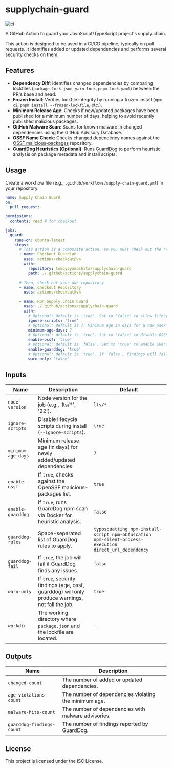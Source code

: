 # supplychain-guard

[![ci](https://github.com/tomoyayamashita/supplychain-guard/actions/workflows/ci.yml/badge.svg)](https://github.com/tomoyayamashita/supplychain-guard/actions/workflows/ci.yml)

A GitHub Action to guard your JavaScript/TypeScript project's supply chain.

This action is designed to be used in a CI/CD pipeline, typically on pull requests. It identifies added or updated dependencies and performs several security checks on them.

## Features

- **Dependency Diff**: Identifies changed dependencies by comparing lockfiles (`package-lock.json`, `yarn.lock`, `pnpm-lock.yaml`) between the PR's base and head.
- **Frozen Install**: Verifies lockfile integrity by running a frozen install (`npm ci`, `pnpm install --frozen-lockfile`, etc.).
- **Minimum Release Age**: Checks if new/updated packages have been published for a minimum number of days, helping to avoid recently published malicious packages.
- **GitHub Malware Scan**: Scans for known malware in changed dependencies using the GitHub Advisory Database.
- **OSSF Name Check**: Checks changed dependency names against the [OSSF malicious-packages](https://github.com/ossf/malicious-packages) repository.
- **GuardDog Heuristics (Optional)**: Runs [GuardDog](https://github.com/DataDog/guarddog) to perform heuristic analysis on package metadata and install scripts.

## Usage

Create a workflow file (e.g., `.github/workflows/supply-chain-guard.yml`) in your repository.

```yaml
name: Supply Chain Guard
on:
  pull_request:

permissions:
  contents: read # for checkout

jobs:
  guard:
    runs-on: ubuntu-latest
    steps:
      # This action is a composite action, so you must check out the repository that contains the action.
      - name: Checkout Guardian
        uses: actions/checkout@v4
        with:
          repository: tomoyayamashita/supplychain-guard
          path: ./.github/actions/supplychain-guard

      # Then, check out your own repository
      - name: Checkout Repository
        uses: actions/checkout@v4

      - name: Run Supply Chain Guard
        uses: ./.github/actions/supplychain-guard
        with:
          # Optional: default is 'true'. Set to 'false' to allow lifecycle scripts.
          ignore-scripts: 'true'
          # Optional: default is 7. Minimum age in days for a new package version.
          minimum-age-days: 7
          # Optional: default is 'true'. Set to 'false' to disable OSSF check.
          enable-ossf: 'true'
          # Optional: default is 'false'. Set to 'true' to enable GuardDog scan.
          enable-guarddog: 'true'
          # Optional: default is 'true'. If 'false', findings will fail the job.
          warn-only: 'false'
```

## Inputs

| Name                 | Description                                                                              | Default                                                                                      |
| -------------------- | ---------------------------------------------------------------------------------------- | -------------------------------------------------------------------------------------------- |
| `node-version`       | Node version for the job (e.g., 'lts/*', '22').                                         | `lts/*`                                                                                      |
| `ignore-scripts`     | Disable lifecycle scripts during install (`--ignore-scripts`).                            | `true`                                                                                       |
| `minimum-age-days`   | Minimum release age (in days) for newly added/updated dependencies.                      | `7`                                                                                          |
| `enable-ossf`        | If `true`, checks against the OpenSSF malicious-packages list.                           | `true`                                                                                       |
| `enable-guarddog`    | If `true`, runs GuardDog npm scan via Docker for heuristic analysis.                     | `false`                                                                                      |
| `guarddog-rules`     | Space-separated list of GuardDog rules to apply.                                         | `typosquatting npm-install-script npm-obfuscation npm-silent-process-execution direct_url_dependency` |
| `guarddog-fail`      | If `true`, the job will fail if GuardDog finds any issues.                               | `false`                                                                                      |
| `warn-only`          | If `true`, security findings (age, ossf, guarddog) will only produce warnings, not fail the job. | `true`                                                                                       |
| `workdir`            | The working directory where `package.json` and the lockfile are located.                 | `.`                                                                                          |

## Outputs

| Name                       | Description                                           |
| -------------------------- | ----------------------------------------------------- |
| `changed-count`            | The number of added or updated dependencies.          |
| `age-violations-count`     | The number of dependencies violating the minimum age. |
| `malware-hits-count`       | The number of dependencies with malware advisories.   |
| `guarddog-findings-count`  | The number of findings reported by GuardDog.          |

## License

This project is licensed under the ISC License.
